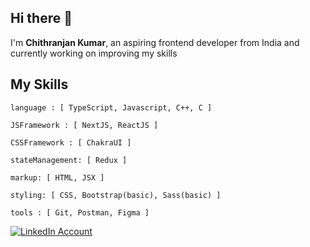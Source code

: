 
<h2>Hi there 👋</h2>
<p>I'm <b>Chithranjan Kumar</b>, an aspiring frontend developer from India and currently working on improving my skills</p>

<h2>My Skills</h2>

```
language : [ TypeScript, Javascript, C++, C ]

JSFramework : [ NextJS, ReactJS ]

CSSFramework : [ ChakraUI ]

stateManagement: [ Redux ]

markup: [ HTML, JSX ]

styling: [ CSS, Bootstrap(basic), Sass(basic) ]

tools : [ Git, Postman, Figma ]
```

[![LinkedIn Account](https://img.shields.io/badge/LinkedIn-0A66C2.svg?style=for-the-badge&logo=LinkedIn&logoColor=white)](https://www.linkedin.com/in/chithranjan-kumar-039667259/)
